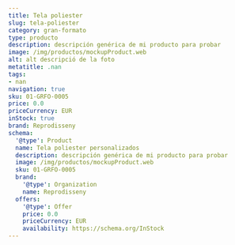 ```yaml
---
title: Tela poliester
slug: tela-poliester
category: gran-formato
type: producto
description: descripción genérica de mi producto para probar
image: /img/productos/mockupProduct.web
alt: alt descripció de la foto
metatitle: .nan
tags:
- nan
navigation: true
sku: 01-GRFO-0005
price: 0.0
priceCurrency: EUR
inStock: true
brand: Reprodisseny
schema:
  '@type': Product
  name: Tela poliester personalizados
  description: descripción genérica de mi producto para probar
  image: /img/productos/mockupProduct.web
  sku: 01-GRFO-0005
  brand:
    '@type': Organization
    name: Reprodisseny
  offers:
    '@type': Offer
    price: 0.0
    priceCurrency: EUR
    availability: https://schema.org/InStock
---
```

